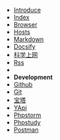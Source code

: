 * [Introduce](/tools/ "Introduce")
* [Index <i class="ri-rocket-line"></i>](/tools/应用工具.md)
* [Browser](/tools/browser.md "浏览器")
* [Hosts](/tools/hosts.md "Hosts")
* [Markdown](/tools/markdown.md)
* [Docsify](/tools/docsify.md)
* [科学上网](/tools/vpn.md "科学上网")
* [Rss](/tools/rss.md)
* <!--[More](/tools/应用工具.md "应用工具")-->
* **Development**
* [Github](/tools/github.md)
* [Git](/tools/git.md)
* [宝塔](/tools/bt.md "宝塔")
* [YApi](/tools/yapi.md "api文档工具")
* [Phpstorm](/tools/phpstorm.md "JetBrains系列编辑器 - Phpstorm")
* [Phpstudy](/tools/phpstudy.md "Phpstudy")
* [Postman](/tools/postman.md "Postman")
